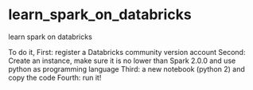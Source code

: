 # learn_spark_on_databricks
learn spark on databricks


To do it, 
First: register a Databricks community version account
Second: Create an instance, make sure it is no lower than Spark 2.0.0 and use python as programming language
Third: a new notebook (python 2) and copy the code
Fourth: run it!
